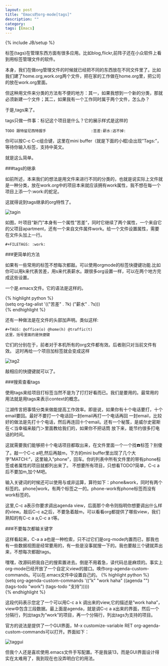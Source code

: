 ```yaml
---
layout: post
title: "Emacs的org-mode[tags]"
description: ""
category: 
tags: [Emacs]
---
```

{% include JB/setup %}

标签(tags)在管理东西方面有很多应用。比如blog,flickr,前阵子还在小众软件上看到用标签管理文件的软件。

本身，我们在做org管理文件的时候就已经把不同的东西放在不同文件里了。比如我们建了home.org,work.org两个文件，把在家的工作做在home.org里，把公司的放在work.org里面。

但这种用文件来分类的方法有不便的地方：其一，如果我想到一个新的分类，那就必须新建一个文件；其二，如果我有一个工作同时属于两个文件，怎么办？

于是,tags来了。

tags只做一件事：标记这个项目是什么？它的展示样式是这样的

	TODO 跟特留尼西特握手                    :苦差:薪水:逃不掉:

你可以按C-c C-c组合键，这里在mini buffer（就是下面的小框)会出现”Tags:”，等待你输入标签，支持中英文。

就是这么简单。

###tags的继承

如前所述，本来我们的想法是用文件来进行不同的分类的，也就是说实际上文件就是一种分类，放在work.org中的项目本来就应该拥有work属性，我不想在每一个项目上添一个:work:的蛇足。

这就得说到tags继承的org特性了。

![tagin](http://interbbs.b0.upaiyun.com/emacs/tagsin.png)

如图，叶项目“新门”本身有一个属性”苦差”，同时它继续了两个属性，一个来自它的父项目apartment，还有一个来自文件属件work。给一个文件设置属性，需要在文件头加上一行。

	#+FILETAGS: :work:

###更简单的方法

如果有一些常用的标签不想每次都敲。可以使用orgmode的标签快捷键功能.比如你可以用k来代表苦差，用s来代表薪水。跟很多org设置一样，可以在两个地方完成这些设置。

一个是.emacs文件。它的语法是这样的。

{% highlight python %}  
   (setq org-tag-alist '(("苦差" . ?k)
                            ("薪水" . ?s)))  
{% endhighlight %}


还有一种做法是在文件的头部加声明。类似这样:

	#+TAGS: @office(o) @home(h) @traffic(t)
	这里，括号里面的是快捷键


它们的分别在于，前者对于本机所有的org文件都有效。后者刚只对当前文件有效。
这时再给一个项目加标签就会变成这样

![tag2](http://interbbs.b0.upaiyun.com/emacs/tagsshortcut.png)

敲相应的快捷键就可以了。

###搜索查看tags

使用tags来给项目打标签当然不是为了打打好看而已。我们是要用的。最常用的用法就是用tags来表示context的概念。

江湖传言把事情分类来做能提高工作效率。即是说，如果你有十个电话要打，十个email要回。最好不要打一个电话回一封email再打一个电话再回 一封email，比较好的做法是先打十个电话，然后再连回十个email。还有一个秘笈，是威尔史密斯在＜当幸福来敲门＞里面教给我们的，如果你不把话筒 放下来，能节约很多打电话的时间。

这就需要我们能够把十个电话项目都取出来，在文件里面一个一个找:phone:标签？别傻了。敲一个C-c a吧,然后再敲m，下方的mini buffer里出现了几个大字”MATCH:”，这里输入”phone”，回车。你的列表中所有文件里的带有phone标签或者属性的项目就都列出来了。 不想要所有项目，只想看TODO?简单，C-c a后不要加m,加个M吧。

输入关键词的时候还可以使用与或非运算，算符如下：phone&work，同时有两个标签的。phone|work，有两个标签之一的。phone-work有phone标签而没有work标签的。

这里,C-c a表示你要求调出agenda view，后面那个命令则指明你想要调出什么样的view。敲后C-c a之后，不要急着敲m，可以看看org都提供了哪些view，我们熟知的有C-c a a,C-c a t等。

###不要每次都输关键字

这样看起来，C-a a a也是一种检索，只不过它们是org-mode内置而已，那我也有一些数据视图是经常要用的，有一些是没事就搜一下的。我也要敲三个键就弄出来，不想每次都敲tags。

嘿嘿，改源码把我自己的搜索置进去。倒是不用着急，读代码总是麻烦的。事实上org-mode已经开放了一个自定义view的接口。唤作org-agenda-custom-commands。可以在.emacs文件中设置自己的。
{% highlight python %}  
   (setq org-agenda-custom-commands
'(("k" "work haha"
((agenda "")
(tags-todo "work")
(tags-todo "支持")))))  
{% endhighlight %}

这段代码表示您定了一个可以用C-c a k 调出来的view,它的描述是”work haha”，view中包含三段数据。最上面是agenda，就是调C-c a a出来的界面，然后一个分隔行，列出tags为“work”的项目，再一个分隔行，列出tags为支持的项目。

官方的说法是提供了一个GUI界面，M-x customize-variable RET org-agenda-custom-commands可以打开。界面如下：

![taggui](http://interbbs.b0.upaiyun.com/emacs/GUIconfig.png)

但我个人还是喜欢使用.emacs文件手写配置。不是我装13，而是GUI界面设计得实在太难用了，我到现在也没弄明白它的用法。